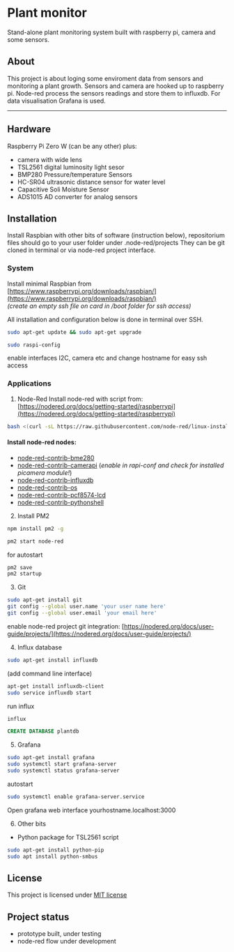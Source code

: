 Plant monitor
=============

Stand-alone plant monitoring system built with raspberry pi, camera and some sensors.

## About

This project is about loging some enviroment data from sensors and monitoring a plant growth.
Sensors and camera are hooked up to raspberry pi. Node-red process the sensors readings and store them to influxdb.
For data visualisation Grafana is used.

---

## Hardware

Raspberry Pi Zero W (can be any other) plus:
- camera with wide lens
- TSL2561 digital luminosity light sesor
- BMP280 Pressure/temperature Sensors
- HC-SR04 ultrasonic distance sensor for water level
- Capacitive Soli Moisture Sensor
- ADS1015 AD converter for analog sensors

## Installation
Install Raspbian with other bits of software (instruction below), repositorium files should go to your user folder under .node-red/projects They can be git cloned in terminal or via node-red project interface.

### System
Install minimal Raspbian from [https://www.raspberrypi.org/downloads/raspbian/](https://www.raspberrypi.org/downloads/raspbian/)   
*(create an empty ssh file on card in /boot folder for ssh access)*

All installation and configuration below is done in terminal over SSH.
```bash
sudo apt-get update && sudo apt-get upgrade
```

```bash
sudo raspi-config
```
enable interfaces I2C, camera etc and
change hostname for easy ssh access


### Applications
1. Node-Red
Install node-red with script from: [https://nodered.org/docs/getting-started/raspberrypi](https://nodered.org/docs/getting-started/raspberrypi)
```bash
bash <(curl -sL https://raw.githubusercontent.com/node-red/linux-installers/master/deb/update-nodejs-and-nodered)
```
#### Install node-red nodes:
  * [node-red-contrib-bme280](https://flows.nodered.org/node/node-red-contrib-bme280)
  * [node-red-contrib-camerapi](https://flows.nodered.org/node/node-red-contrib-camerapi) (*enable in rapi-conf and check for installed picamera module!*)
  * [node-red-contrib-influxdb](https://flows.nodered.org/node/node-red-contrib-influxdb)
  * [node-red-contrib-os](https://flows.nodered.org/node/node-red-contrib-os)
  * [node-red-contrib-pcf8574-lcd](https://flows.nodered.org/node/node-red-contrib-pcf8574-lcd)
  * [node-red-contrib-pythonshell](https://flows.nodered.org/node/node-red-contrib-pythonshell)


2. Install PM2
```bash
npm install pm2 -g
```
```bash
pm2 start node-red
```
for autostart
```bash
pm2 save
pm2 startup
```

3. Git
```bash
sudo apt-get install git
git config --global user.name 'your user name here'
git config --global user.email 'your email here'
```
enable node-red project git integration:
[https://nodered.org/docs/user-guide/projects/](https://nodered.org/docs/user-guide/projects/)

4. Influx database
```bash
sudo apt-get install influxdb
```
(add command line interface)
```bash
apt-get install influxdb-client
sudo service influxdb start
```
run influx
```bash
influx
```
```sql
CREATE DATABASE plantdb
```

5. Grafana
```bash
sudo apt-get install grafana
sudo systemctl start grafana-server
sudo systemctl status grafana-server
```
autostart
```bash
sudo systemctl enable grafana-server.service
```
Open grafana web interface   yourhostname.localhost:3000

6. Other bits
* Python package for TSL2561 script
```bash
sudo apt-get install python-pip
sudo apt install python-smbus
```

## License
This project is licensed under [MIT license](http://opensource.org/licenses/mit-license.php)

## Project status
- prototype built, under testing
- node-red flow under development
